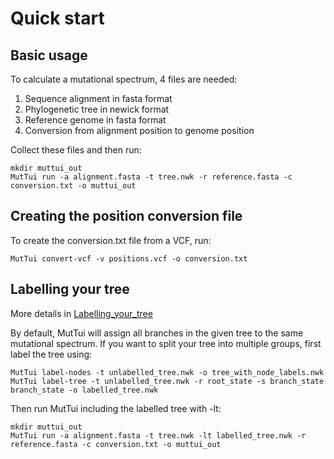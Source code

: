 # Quick start

## Basic usage

To calculate a mutational spectrum, 4 files are needed:
1) Sequence alignment in fasta format
2) Phylogenetic tree in newick format
3) Reference genome in fasta format
4) Conversion from alignment position to genome position

Collect these files and then run:

```
mkdir muttui_out
MutTui run -a alignment.fasta -t tree.nwk -r reference.fasta -c conversion.txt -o muttui_out
```

## Creating the position conversion file

To create the conversion.txt file from a VCF, run:

```
MutTui convert-vcf -v positions.vcf -o conversion.txt
```

## Labelling your tree

More details in [Labelling_your_tree](https://github.com/chrisruis/MutTui/tree/main/docs/Labelling_your_tree)

By default, MutTui will assign all branches in the given tree to the same mutational spectrum. If you want to split your tree into multiple groups, first label the tree using:

```
MutTui label-nodes -t unlabelled_tree.nwk -o tree_with_node_labels.nwk
MutTui label-tree -t unlabelled_tree.nwk -r root_state -s branch_state branch_state -o labelled_tree.nwk
```

Then run MutTui including the labelled tree with -lt:

```
mkdir muttui_out
MutTui run -a alignment.fasta -t tree.nwk -lt labelled_tree.nwk -r reference.fasta -c conversion.txt -o muttui_out
```
